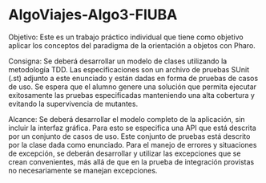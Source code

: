 # AlgoViajes-Algo3-FIUBA
Objetivo:
Este es un trabajo práctico individual que tiene como objetivo aplicar los conceptos del paradigma de la orientación a objetos con Pharo.

Consigna:
Se deberá desarrollar un modelo de clases utilizando la metodología TDD. Las especificaciones son un archivo de pruebas SUnit (.st) adjunto a este enunciado y están dadas en forma de pruebas de casos de uso. Se espera que el alumno genere una solución que permita ejecutar exitosamente las pruebas especificadas manteniendo una alta cobertura y evitando la supervivencia de mutantes.

Alcance:
Se deberá desarrollar el modelo completo de la aplicación, sin incluir la interfaz gráfica. Para esto se especifica una API que está descrita por un conjunto de casos de uso. Este conjunto de pruebas está descrito por la clase dada como enunciado.
Para el manejo de errores y situaciones de excepción, se deberán desarrollar y utilizar las excepciones que se crean convenientes, más allá de que en la prueba de integración provistas no necesariamente se manejan excepciones.

